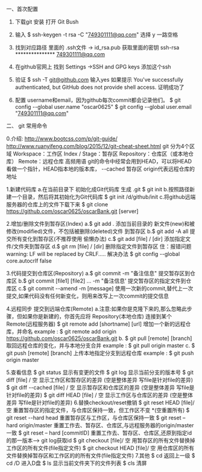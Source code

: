 一、首次配置
1. 下载git  安装 打开 Git Bush
2. 输入 
    $ ssh-keygen -t rsa -C "749301111@qq.com"
    选择 y   一路空格
3. 找到对应路径 里面的 .ssh文件  -> id_rsa.pub  获取里面的密钥        ssh-rsa *************** 749301111@qq.com

4. 在github官网上 找到 Settings ->SSH and GPG keys  添加这个ssh
5. 验证
    $ ssh -T git@github.com
    输入yes
    如果提示  You've successfully authenticated, but GitHub does not provide shell access. 证明成功了
   
6. 配置 username和email，因为github每次commit都会记录他们。 
   $ git config --global user.name "oscar0625"
   $ git config --global user.email "749301111@qq.com"
   
二、 git 常用命令

0.介绍: http://www.bootcss.com/p/git-guide/    http://www.ruanyifeng.com/blog/2015/12/git-cheat-sheet.html
    git 分为4个区域
        Workspace：工作区
        Index / Stage：暂存区
        Repository：仓库区（或本地仓库）
        Remote：远程仓库
    高频用语  git的命令中经常会用到HEAD，可以将HEAD看做一个指针，HEAD指本地的版本库，
             --cached 暂存区
             origin代表远程仓库的地址
    
1.新建代码库
    a.在当前目录下 初始化成Git代码库 生成 .git 
        $ git init
    b.按照路径新建一个目录，然后将其初始化为Git代码库
        $ git init  /d/github/init
    c.将github远端服务器的仓库上的文件下载下来
        $ git clone https://github.com/oscar0625/oscarBank.git [server]
        
2.增加/删除文件到暂存区(Index)
    a.$ git add .                       添加当前目录的 新文件(new)和被修改(modified)文件，不包括被删除(deleted)文件 到暂存区
    b.$ git add -A                      all 提交所有变化到暂存区(不推荐使用 偷懒办法)
    c.$ git add [file] / [dir]          添加指定文件/文件夹到暂存区
    d.$ git rm  [file] / [dir]          删除指定文件到暂存区
    住：报错问题  warning: LF will be replaced by CRLF….. 
        解决办法  $ git config --global core.autocrlf  false
        
3.代码提交到仓库区(Repository)
    a.$ git commit -m "备注信息"                      提交暂存区到仓库区
    b.$ git commit [file1] [file2] ... -m "备注信息'  提交暂存区的指定文件到仓库区
    c.$ git commit --amend -m [message]              使用一次新的commit,替代上一次提交,如果代码没有任何新变化，则用来改写上一次commit的提交信息
    
4.远程同步 提交到远端仓库(Remote)
    a.注意:如果你是克隆下来的,那么忽略此步骤，但如果你是新建的，你首先应将 Repository(本地仓库) 连接到某个Remote(远程服务器)
        $ git remote add [shortname] [url]              增加一个新的远程仓库，并命名
            example : $ git remote add origin https://github.com/oscar0625/oscarBank.git 
    b.  $ git pull [remote] [branch]                    取回远程仓库的变化，并与本地分支合并
            example : $ git pull origin master
    c.  $ git push [remote] [branch]                    上传本地指定分支到远程仓库
            example : $ git push origin master
            
5.查看信息
    $ git status                      显示有变更的文件
    $ git log                         显示当前分支的版本号
    $ git diff [file] / 空            显示工作区和暂存区的差异 (空是整体差异 写file是针对file的差异)
    $ git diff --cached [file] / 空   显示暂存区和仓库区的差异 (空是整体差异 写file是针对file的差异)
    $ git diff HEAD  [file] / 空      显示工作区与仓库区的差异 (空是整体差异 写file是针对file的差异)
6.替换checkout/reset撤销
    $ git reset HEAD [file]/ 空       重置暂存区的指定文件，与仓库区保持一致，但工作区不变 *(空重置所有)
    $ git reset --hard head           重置暂存区与工作区，与仓库区保持一致
    $ git reset – hard origin/master  重置工作去、暂存区、仓库区,与远程服务器的origin/master一致 
    $ git reset – hard [commitID]     重置工作去、暂存区、仓库区,还原到指定id的那一版本--> git log获取id
    $ git checkout [file]/ 空         用暂存区的所有文件替换掉工作区的所有文件(file指定文件)
    $ git checkout HEAD [file]/ 空    用仓库区的所有文件替换掉暂存区和工作区的的所有文件(file指定文件)
7.其他
    $ cd        返回上一级
    $ cd /D     进入D盘
    $ ls        显示当前文件夹下的文件列表
    $ cls       清屏

    
   
   
    
    
